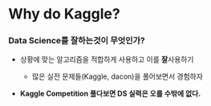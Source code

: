 # Why do Kaggle?

### Data Science를 잘하는것이 무엇인가?

- 상황에 맞는 알고리즘을 적합하게 사용하고 이를 **잘**사용하기

  - 많은 실전 문제들(Kaggle, dacon)을 풀어보면서 경험하자

- **Kaggle Competition 풀다보면 DS 실력은 오를 수밖에 없다.**
